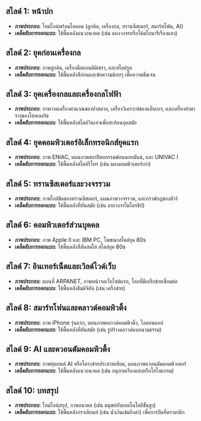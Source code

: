 ## สไลด์ 1: หน้าปก
- **ภาพประกอบ**: ไทม์ไลน์พร้อมไอคอน (ลูกคิด, เครื่องกล, ทรานซิสเตอร์, สมาร์ทโฟน, AI)
- **เคล็ดลับการออกแบบ**: ใช้พื้นหลังแนวอนาคต (เช่น แผงวงจรหรือโค้ดไบนารีเรืองแสง)

## สไลด์ 2: ยุคก่อนเครื่องกล
- **ภาพประกอบ**: ภาพลูกคิด, เครื่องมือแอนติคิเธรา, และสไลด์รูล
- **เคล็ดลับการออกแบบ**: ใช้พื้นหลังสีอ่อนและข้อความน้อยๆ เพื่อความชัดเจน

## สไลด์ 3: ยุคเครื่องกลและเครื่องกลไฟฟ้า
- **ภาพประกอบ**: ภาพวาดเครื่องคำนวณของปาสคาล, เครื่องวิเคราะห์ของแบ็บเบจ, และเครื่องทำตารางของโฮลเลอริธ
- **เคล็ดลับการออกแบบ**: ใช้พื้นหลังสไตล์วินเทจเพื่อสะท้อนยุคสมัย

## สไลด์ 4: ยุคคอมพิวเตอร์อิเล็กทรอนิกส์ยุคแรก
- **ภาพประกอบ**: ภาพ ENIAC, แผนภาพสถาปัตยกรรมฟอนนอยมันน์, และ UNIVAC I
- **เคล็ดลับการออกแบบ**: ใช้พื้นหลังสไตล์รีโทร (เช่น แผงคอมพิวเตอร์เก่า)

## สไลด์ 5: ทรานซิสเตอร์และวงจรรวม
- **ภาพประกอบ**: ภาพใกล้ชิดของทรานซิสเตอร์, แผนภาพวงจรรวม, และกราฟกฎของมัวร์
- **เคล็ดลับการออกแบบ**: ใช้พื้นหลังที่ทันสมัย (เช่น ลายวงจรไมโครชิป)

## สไลด์ 6: คอมพิวเตอร์ส่วนบุคคล
- **ภาพประกอบ**: ภาพ Apple II และ IBM PC, โฆษณาสไตล์ยุค 80s
- **เคล็ดลับการออกแบบ**: ใช้พื้นหลังสีสันสดใส สไตล์ยุค 80s

## สไลด์ 7: อินเทอร์เน็ตและเวิลด์ไวด์เว็บ
- **ภาพประกอบ**: แผนที่ ARPANET, ภาพหน้าจอเว็บไซต์แรก, โลกที่มีเครือข่ายเชื่อมต่อ
- **เคล็ดลับการออกแบบ**: ใช้พื้นหลังธีมดิจิทัล (เช่น เครือข่าย)

## สไลด์ 8: สมาร์ทโฟนและคลาวด์คอมพิวติ้ง
- **ภาพประกอบ**: ภาพ iPhone รุ่นแรก, แผนภาพคลาวด์คอมพิวติ้ง, ไอคอนแอป
- **เคล็ดลับการออกแบบ**: ใช้พื้นหลังที่ทันสมัย (เช่น รูปร่างคลาวด์แบบนามธรรม)

## สไลด์ 9: AI และควอนตัมคอมพิวติ้ง
- **ภาพประกอบ**: ภาพหุ่นยนต์ AI หรือโครงข่ายประสาทเทียม, แผนภาพควอนตัมคอมพิวเตอร์
- **เคล็ดลับการออกแบบ**: ใช้พื้นหลังแนวอนาคต (เช่น อนุภาคเรืองแสงหรือโฮโลแกรม)

## สไลด์ 10: บทสรุป
- **ภาพประกอบ**: ไทม์ไลน์สรุป, ภาพอนาคต (เช่น มนุษย์กับเทคโนโลยีขั้นสูง)
- **เคล็ดลับการออกแบบ**: ใช้พื้นหลังกราเดียนท์ (เช่น น้ำเงินเข้มถึงดำ) เพื่อการปิดที่ดรามาติก
